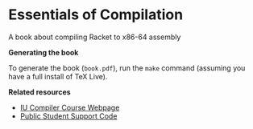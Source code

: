 # Essentials of Compilation

A book about compiling Racket to x86-64 assembly

**Generating the book**

To generate the book (`book.pdf`), run the `make` command (assuming you have a full install of TeX Live).

**Related resources**

* [IU Compiler Course Webpage](https://iucompilercourse.github.io/IU-P423-P523-E313-E513-Fall-2020/)
* [Public Student Support Code](https://github.com/IUCompilerCourse/public-student-support-code)
